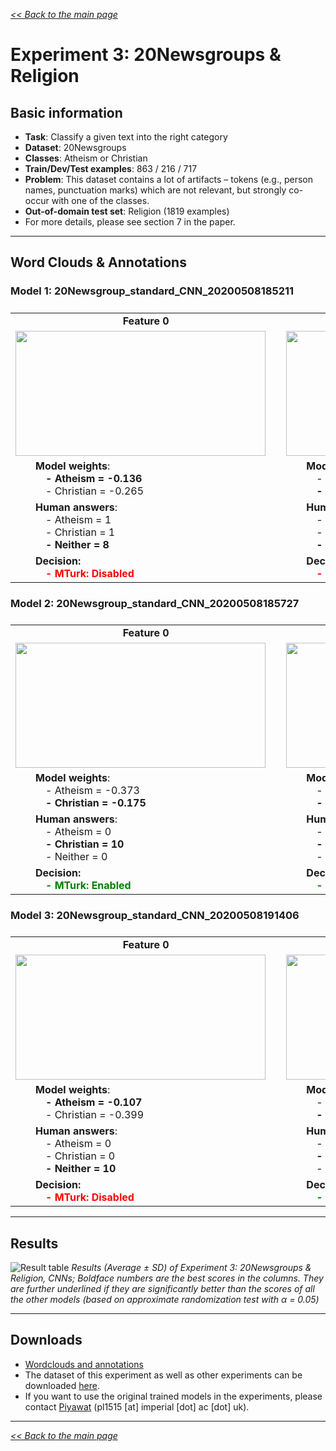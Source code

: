 <style>

.center-row td{
    text-align: center; 
    vertical-align: middle;    
}

tbody {
    display:block;
    width:13000px;
    overflow:auto;
}
thead, tbody tr {
    display:table;
    width:100%;
    table-layout:fixed;
}

td { white-space:pre }

</style>

[*<< Back to the main page*](https://plkumjorn.github.io/FIND)

# Experiment 3: 20Newsgroups & Religion

## Basic information
- **Task**: Classify a given text into the right category
- **Dataset**: 20Newsgroups
- **Classes**: Atheism or Christian
- **Train/Dev/Test examples**: 863 / 216 / 717
- **Problem**: This dataset contains a lot of artifacts – tokens (e.g., person names, punctuation marks) which are not relevant, but strongly co-occur with one of the classes.
- **Out-of-domain test set**: Religion (1819 examples)
- For more details, please see section 7 in the paper.

<hr>

## Word Clouds & Annotations


### Model 1: 20Newsgroup_standard_CNN_20200508185211

<table><tbody><tr class="center-row"><td><b>Feature 0</b></td><td><b>Feature 1</b></td><td><b>Feature 2</b></td><td><b>Feature 3</b></td><td><b>Feature 4</b></td><td><b>Feature 5</b></td><td><b>Feature 6</b></td><td><b>Feature 7</b></td><td><b>Feature 8</b></td><td><b>Feature 9</b></td><td><b>Feature 10</b></td><td><b>Feature 11</b></td><td><b>Feature 12</b></td><td><b>Feature 13</b></td><td><b>Feature 14</b></td><td><b>Feature 15</b></td><td><b>Feature 16</b></td><td><b>Feature 17</b></td><td><b>Feature 18</b></td><td><b>Feature 19</b></td><td><b>Feature 20</b></td><td><b>Feature 21</b></td><td><b>Feature 22</b></td><td><b>Feature 23</b></td><td><b>Feature 24</b></td><td><b>Feature 25</b></td><td><b>Feature 26</b></td><td><b>Feature 27</b></td><td><b>Feature 28</b></td><td><b>Feature 29</b></td></tr><tr><td><img src="https://www.doc.ic.ac.uk/~pl1515/files/20Newsgroup_standard_CNN_20200508185211/wordclouds/Wordcloud_Feature0.png" width="400" height="200"></td><td><img src="https://www.doc.ic.ac.uk/~pl1515/files/20Newsgroup_standard_CNN_20200508185211/wordclouds/Wordcloud_Feature1.png" width="400" height="200"></td><td><img src="https://www.doc.ic.ac.uk/~pl1515/files/20Newsgroup_standard_CNN_20200508185211/wordclouds/Wordcloud_Feature2.png" width="400" height="200"></td><td><img src="https://www.doc.ic.ac.uk/~pl1515/files/20Newsgroup_standard_CNN_20200508185211/wordclouds/Wordcloud_Feature3.png" width="400" height="200"></td><td><img src="https://www.doc.ic.ac.uk/~pl1515/files/20Newsgroup_standard_CNN_20200508185211/wordclouds/Wordcloud_Feature4.png" width="400" height="200"></td><td><img src="https://www.doc.ic.ac.uk/~pl1515/files/20Newsgroup_standard_CNN_20200508185211/wordclouds/Wordcloud_Feature5.png" width="400" height="200"></td><td><img src="https://www.doc.ic.ac.uk/~pl1515/files/20Newsgroup_standard_CNN_20200508185211/wordclouds/Wordcloud_Feature6.png" width="400" height="200"></td><td><img src="https://www.doc.ic.ac.uk/~pl1515/files/20Newsgroup_standard_CNN_20200508185211/wordclouds/Wordcloud_Feature7.png" width="400" height="200"></td><td><img src="https://www.doc.ic.ac.uk/~pl1515/files/20Newsgroup_standard_CNN_20200508185211/wordclouds/Wordcloud_Feature8.png" width="400" height="200"></td><td><img src="https://www.doc.ic.ac.uk/~pl1515/files/20Newsgroup_standard_CNN_20200508185211/wordclouds/Wordcloud_Feature9.png" width="400" height="200"></td><td><img src="https://www.doc.ic.ac.uk/~pl1515/files/20Newsgroup_standard_CNN_20200508185211/wordclouds/Wordcloud_Feature10.png" width="400" height="200"></td><td><img src="https://www.doc.ic.ac.uk/~pl1515/files/20Newsgroup_standard_CNN_20200508185211/wordclouds/Wordcloud_Feature11.png" width="400" height="200"></td><td><img src="https://www.doc.ic.ac.uk/~pl1515/files/20Newsgroup_standard_CNN_20200508185211/wordclouds/Wordcloud_Feature12.png" width="400" height="200"></td><td><img src="https://www.doc.ic.ac.uk/~pl1515/files/20Newsgroup_standard_CNN_20200508185211/wordclouds/Wordcloud_Feature13.png" width="400" height="200"></td><td><img src="https://www.doc.ic.ac.uk/~pl1515/files/20Newsgroup_standard_CNN_20200508185211/wordclouds/Wordcloud_Feature14.png" width="400" height="200"></td><td><img src="https://www.doc.ic.ac.uk/~pl1515/files/20Newsgroup_standard_CNN_20200508185211/wordclouds/Wordcloud_Feature15.png" width="400" height="200"></td><td><img src="https://www.doc.ic.ac.uk/~pl1515/files/20Newsgroup_standard_CNN_20200508185211/wordclouds/Wordcloud_Feature16.png" width="400" height="200"></td><td><img src="https://www.doc.ic.ac.uk/~pl1515/files/20Newsgroup_standard_CNN_20200508185211/wordclouds/Wordcloud_Feature17.png" width="400" height="200"></td><td><img src="https://www.doc.ic.ac.uk/~pl1515/files/20Newsgroup_standard_CNN_20200508185211/wordclouds/Wordcloud_Feature18.png" width="400" height="200"></td><td><img src="https://www.doc.ic.ac.uk/~pl1515/files/20Newsgroup_standard_CNN_20200508185211/wordclouds/Wordcloud_Feature19.png" width="400" height="200"></td><td><img src="https://www.doc.ic.ac.uk/~pl1515/files/20Newsgroup_standard_CNN_20200508185211/wordclouds/Wordcloud_Feature20.png" width="400" height="200"></td><td><img src="https://www.doc.ic.ac.uk/~pl1515/files/20Newsgroup_standard_CNN_20200508185211/wordclouds/Wordcloud_Feature21.png" width="400" height="200"></td><td><img src="https://www.doc.ic.ac.uk/~pl1515/files/20Newsgroup_standard_CNN_20200508185211/wordclouds/Wordcloud_Feature22.png" width="400" height="200"></td><td><img src="https://www.doc.ic.ac.uk/~pl1515/files/20Newsgroup_standard_CNN_20200508185211/wordclouds/Wordcloud_Feature23.png" width="400" height="200"></td><td><img src="https://www.doc.ic.ac.uk/~pl1515/files/20Newsgroup_standard_CNN_20200508185211/wordclouds/Wordcloud_Feature24.png" width="400" height="200"></td><td><img src="https://www.doc.ic.ac.uk/~pl1515/files/20Newsgroup_standard_CNN_20200508185211/wordclouds/Wordcloud_Feature25.png" width="400" height="200"></td><td><img src="https://www.doc.ic.ac.uk/~pl1515/files/20Newsgroup_standard_CNN_20200508185211/wordclouds/Wordcloud_Feature26.png" width="400" height="200"></td><td><img src="https://www.doc.ic.ac.uk/~pl1515/files/20Newsgroup_standard_CNN_20200508185211/wordclouds/Wordcloud_Feature27.png" width="400" height="200"></td><td><img src="https://www.doc.ic.ac.uk/~pl1515/files/20Newsgroup_standard_CNN_20200508185211/wordclouds/Wordcloud_Feature28.png" width="400" height="200"></td><td><img src="https://www.doc.ic.ac.uk/~pl1515/files/20Newsgroup_standard_CNN_20200508185211/wordclouds/Wordcloud_Feature29.png" width="400" height="200"></td></tr><tr><td>&emsp;&emsp;<b>Model weights</b>:
<b>&emsp;&emsp;&emsp;- Atheism = -0.136</b>
&emsp;&emsp;&emsp;- Christian = -0.265</td><td>&emsp;&emsp;<b>Model weights</b>:
&emsp;&emsp;&emsp;- Atheism = -0.404
<b>&emsp;&emsp;&emsp;- Christian = -0.203</b></td><td>&emsp;&emsp;<b>Model weights</b>:
<b>&emsp;&emsp;&emsp;- Atheism = 0.429</b>
&emsp;&emsp;&emsp;- Christian = -0.169</td><td>&emsp;&emsp;<b>Model weights</b>:
<b>&emsp;&emsp;&emsp;- Atheism = 0.014</b>
&emsp;&emsp;&emsp;- Christian = -0.210</td><td>&emsp;&emsp;<b>Model weights</b>:
&emsp;&emsp;&emsp;- Atheism = -0.353
<b>&emsp;&emsp;&emsp;- Christian = 0.384</b></td><td>&emsp;&emsp;<b>Model weights</b>:
<b>&emsp;&emsp;&emsp;- Atheism = 0.068</b>
&emsp;&emsp;&emsp;- Christian = -0.383</td><td>&emsp;&emsp;<b>Model weights</b>:
&emsp;&emsp;&emsp;- Atheism = -0.027
<b>&emsp;&emsp;&emsp;- Christian = 0.457</b></td><td>&emsp;&emsp;<b>Model weights</b>:
<b>&emsp;&emsp;&emsp;- Atheism = 0.137</b>
&emsp;&emsp;&emsp;- Christian = -0.083</td><td>&emsp;&emsp;<b>Model weights</b>:
&emsp;&emsp;&emsp;- Atheism = -0.236
<b>&emsp;&emsp;&emsp;- Christian = -0.045</b></td><td>&emsp;&emsp;<b>Model weights</b>:
&emsp;&emsp;&emsp;- Atheism = -0.180
<b>&emsp;&emsp;&emsp;- Christian = 0.051</b></td><td>&emsp;&emsp;<b>Model weights</b>:
<b>&emsp;&emsp;&emsp;- Atheism = -0.293</b>
&emsp;&emsp;&emsp;- Christian = -0.424</td><td>&emsp;&emsp;<b>Model weights</b>:
<b>&emsp;&emsp;&emsp;- Atheism = 0.405</b>
&emsp;&emsp;&emsp;- Christian = -0.429</td><td>&emsp;&emsp;<b>Model weights</b>:
<b>&emsp;&emsp;&emsp;- Atheism = 0.434</b>
&emsp;&emsp;&emsp;- Christian = 0.155</td><td>&emsp;&emsp;<b>Model weights</b>:
<b>&emsp;&emsp;&emsp;- Atheism = 0.161</b>
&emsp;&emsp;&emsp;- Christian = -0.005</td><td>&emsp;&emsp;<b>Model weights</b>:
<b>&emsp;&emsp;&emsp;- Atheism = 0.365</b>
&emsp;&emsp;&emsp;- Christian = -0.187</td><td>&emsp;&emsp;<b>Model weights</b>:
<b>&emsp;&emsp;&emsp;- Atheism = 0.418</b>
&emsp;&emsp;&emsp;- Christian = 0.040</td><td>&emsp;&emsp;<b>Model weights</b>:
&emsp;&emsp;&emsp;- Atheism = -0.214
<b>&emsp;&emsp;&emsp;- Christian = 0.021</b></td><td>&emsp;&emsp;<b>Model weights</b>:
<b>&emsp;&emsp;&emsp;- Atheism = 0.014</b>
&emsp;&emsp;&emsp;- Christian = -0.367</td><td>&emsp;&emsp;<b>Model weights</b>:
<b>&emsp;&emsp;&emsp;- Atheism = 0.188</b>
&emsp;&emsp;&emsp;- Christian = -0.110</td><td>&emsp;&emsp;<b>Model weights</b>:
&emsp;&emsp;&emsp;- Atheism = -0.003
<b>&emsp;&emsp;&emsp;- Christian = 0.409</b></td><td>&emsp;&emsp;<b>Model weights</b>:
&emsp;&emsp;&emsp;- Atheism = -0.364
<b>&emsp;&emsp;&emsp;- Christian = 0.495</b></td><td>&emsp;&emsp;<b>Model weights</b>:
<b>&emsp;&emsp;&emsp;- Atheism = 0.064</b>
&emsp;&emsp;&emsp;- Christian = -0.187</td><td>&emsp;&emsp;<b>Model weights</b>:
&emsp;&emsp;&emsp;- Atheism = -0.324
<b>&emsp;&emsp;&emsp;- Christian = 0.210</b></td><td>&emsp;&emsp;<b>Model weights</b>:
<b>&emsp;&emsp;&emsp;- Atheism = 0.150</b>
&emsp;&emsp;&emsp;- Christian = -0.179</td><td>&emsp;&emsp;<b>Model weights</b>:
<b>&emsp;&emsp;&emsp;- Atheism = 0.285</b>
&emsp;&emsp;&emsp;- Christian = 0.161</td><td>&emsp;&emsp;<b>Model weights</b>:
&emsp;&emsp;&emsp;- Atheism = 0.131
<b>&emsp;&emsp;&emsp;- Christian = 0.404</b></td><td>&emsp;&emsp;<b>Model weights</b>:
&emsp;&emsp;&emsp;- Atheism = -0.222
<b>&emsp;&emsp;&emsp;- Christian = 0.139</b></td><td>&emsp;&emsp;<b>Model weights</b>:
<b>&emsp;&emsp;&emsp;- Atheism = 0.475</b>
&emsp;&emsp;&emsp;- Christian = 0.179</td><td>&emsp;&emsp;<b>Model weights</b>:
&emsp;&emsp;&emsp;- Atheism = -0.142
<b>&emsp;&emsp;&emsp;- Christian = 0.093</b></td><td>&emsp;&emsp;<b>Model weights</b>:
&emsp;&emsp;&emsp;- Atheism = -0.031
<b>&emsp;&emsp;&emsp;- Christian = 0.492</b></td></tr><tr><td><b>&emsp;&emsp;Human answers</b>:
&emsp;&emsp;&emsp;- Atheism = 1
&emsp;&emsp;&emsp;- Christian = 1
<b>&emsp;&emsp;&emsp;- Neither = 8</b></td><td><b>&emsp;&emsp;Human answers</b>:
&emsp;&emsp;&emsp;- Atheism = 0
&emsp;&emsp;&emsp;- Christian = 1
<b>&emsp;&emsp;&emsp;- Neither = 9</b></td><td><b>&emsp;&emsp;Human answers</b>:
<b>&emsp;&emsp;&emsp;- Atheism = 6</b>
&emsp;&emsp;&emsp;- Christian = 0
&emsp;&emsp;&emsp;- Neither = 4</td><td><b>&emsp;&emsp;Human answers</b>:
&emsp;&emsp;&emsp;- Atheism = 0
&emsp;&emsp;&emsp;- Christian = 4
<b>&emsp;&emsp;&emsp;- Neither = 6</b></td><td><b>&emsp;&emsp;Human answers</b>:
&emsp;&emsp;&emsp;- Atheism = 1
&emsp;&emsp;&emsp;- Christian = 1
<b>&emsp;&emsp;&emsp;- Neither = 8</b></td><td><b>&emsp;&emsp;Human answers</b>:
<b>&emsp;&emsp;&emsp;- Atheism = 10</b>
&emsp;&emsp;&emsp;- Christian = 0
&emsp;&emsp;&emsp;- Neither = 0</td><td><b>&emsp;&emsp;Human answers</b>:
&emsp;&emsp;&emsp;- Atheism = 0
<b>&emsp;&emsp;&emsp;- Christian = 7</b>
&emsp;&emsp;&emsp;- Neither = 3</td><td><b>&emsp;&emsp;Human answers</b>:
&emsp;&emsp;&emsp;- Atheism = 0
&emsp;&emsp;&emsp;- Christian = 0
<b>&emsp;&emsp;&emsp;- Neither = 10</b></td><td><b>&emsp;&emsp;Human answers</b>:
&emsp;&emsp;&emsp;- Atheism = 0
&emsp;&emsp;&emsp;- Christian = 2
<b>&emsp;&emsp;&emsp;- Neither = 8</b></td><td><b>&emsp;&emsp;Human answers</b>:
&emsp;&emsp;&emsp;- Atheism = 0
&emsp;&emsp;&emsp;- Christian = 1
<b>&emsp;&emsp;&emsp;- Neither = 9</b></td><td><b>&emsp;&emsp;Human answers</b>:
<b>&emsp;&emsp;&emsp;- Atheism = 10</b>
&emsp;&emsp;&emsp;- Christian = 0
&emsp;&emsp;&emsp;- Neither = 0</td><td><b>&emsp;&emsp;Human answers</b>:
&emsp;&emsp;&emsp;- Atheism = 1
&emsp;&emsp;&emsp;- Christian = 0
<b>&emsp;&emsp;&emsp;- Neither = 9</b></td><td><b>&emsp;&emsp;Human answers</b>:
&emsp;&emsp;&emsp;- Atheism = 4
&emsp;&emsp;&emsp;- Christian = 0
<b>&emsp;&emsp;&emsp;- Neither = 6</b></td><td><b>&emsp;&emsp;Human answers</b>:
&emsp;&emsp;&emsp;- Atheism = 2
&emsp;&emsp;&emsp;- Christian = 0
<b>&emsp;&emsp;&emsp;- Neither = 8</b></td><td><b>&emsp;&emsp;Human answers</b>:
&emsp;&emsp;&emsp;- Atheism = 0
&emsp;&emsp;&emsp;- Christian = 1
<b>&emsp;&emsp;&emsp;- Neither = 9</b></td><td><b>&emsp;&emsp;Human answers</b>:
&emsp;&emsp;&emsp;- Atheism = 0
&emsp;&emsp;&emsp;- Christian = 0
<b>&emsp;&emsp;&emsp;- Neither = 10</b></td><td><b>&emsp;&emsp;Human answers</b>:
&emsp;&emsp;&emsp;- Atheism = 1
<b>&emsp;&emsp;&emsp;- Christian = 9</b>
&emsp;&emsp;&emsp;- Neither = 0</td><td><b>&emsp;&emsp;Human answers</b>:
&emsp;&emsp;&emsp;- Atheism = 0
&emsp;&emsp;&emsp;- Christian = 0
<b>&emsp;&emsp;&emsp;- Neither = 10</b></td><td><b>&emsp;&emsp;Human answers</b>:
<b>&emsp;&emsp;&emsp;- Atheism = 10</b>
&emsp;&emsp;&emsp;- Christian = 0
&emsp;&emsp;&emsp;- Neither = 0</td><td><b>&emsp;&emsp;Human answers</b>:
&emsp;&emsp;&emsp;- Atheism = 0
<b>&emsp;&emsp;&emsp;- Christian = 10</b>
&emsp;&emsp;&emsp;- Neither = 0</td><td><b>&emsp;&emsp;Human answers</b>:
&emsp;&emsp;&emsp;- Atheism = 0
<b>&emsp;&emsp;&emsp;- Christian = 10</b>
&emsp;&emsp;&emsp;- Neither = 0</td><td><b>&emsp;&emsp;Human answers</b>:
&emsp;&emsp;&emsp;- Atheism = 1
&emsp;&emsp;&emsp;- Christian = 0
<b>&emsp;&emsp;&emsp;- Neither = 9</b></td><td><b>&emsp;&emsp;Human answers</b>:
&emsp;&emsp;&emsp;- Atheism = 0
<b>&emsp;&emsp;&emsp;- Christian = 10</b>
&emsp;&emsp;&emsp;- Neither = 0</td><td><b>&emsp;&emsp;Human answers</b>:
&emsp;&emsp;&emsp;- Atheism = 2
&emsp;&emsp;&emsp;- Christian = 2
<b>&emsp;&emsp;&emsp;- Neither = 6</b></td><td><b>&emsp;&emsp;Human answers</b>:
&emsp;&emsp;&emsp;- Atheism = 0
&emsp;&emsp;&emsp;- Christian = 2
<b>&emsp;&emsp;&emsp;- Neither = 8</b></td><td><b>&emsp;&emsp;Human answers</b>:
&emsp;&emsp;&emsp;- Atheism = 0
<b>&emsp;&emsp;&emsp;- Christian = 10</b>
&emsp;&emsp;&emsp;- Neither = 0</td><td><b>&emsp;&emsp;Human answers</b>:
&emsp;&emsp;&emsp;- Atheism = 0
<b>&emsp;&emsp;&emsp;- Christian = 10</b>
&emsp;&emsp;&emsp;- Neither = 0</td><td><b>&emsp;&emsp;Human answers</b>:
&emsp;&emsp;&emsp;- Atheism = 0
&emsp;&emsp;&emsp;- Christian = 0
<b>&emsp;&emsp;&emsp;- Neither = 10</b></td><td><b>&emsp;&emsp;Human answers</b>:
&emsp;&emsp;&emsp;- Atheism = 0
<b>&emsp;&emsp;&emsp;- Christian = 10</b>
&emsp;&emsp;&emsp;- Neither = 0</td><td><b>&emsp;&emsp;Human answers</b>:
&emsp;&emsp;&emsp;- Atheism = 0
<b>&emsp;&emsp;&emsp;- Christian = 10</b>
&emsp;&emsp;&emsp;- Neither = 0</td></tr><tr><td>&emsp;&emsp;<b>Decision:</b>
&emsp;&emsp;&emsp;<b style="color:red">- MTurk: Disabled</b></td><td>&emsp;&emsp;<b>Decision:</b>
&emsp;&emsp;&emsp;<b style="color:red">- MTurk: Disabled</b></td><td>&emsp;&emsp;<b>Decision:</b>
&emsp;&emsp;&emsp;<b style="color:green">- MTurk: Enabled</b></td><td>&emsp;&emsp;<b>Decision:</b>
&emsp;&emsp;&emsp;<b style="color:red">- MTurk: Disabled</b></td><td>&emsp;&emsp;<b>Decision:</b>
&emsp;&emsp;&emsp;<b style="color:red">- MTurk: Disabled</b></td><td>&emsp;&emsp;<b>Decision:</b>
&emsp;&emsp;&emsp;<b style="color:green">- MTurk: Enabled</b></td><td>&emsp;&emsp;<b>Decision:</b>
&emsp;&emsp;&emsp;<b style="color:green">- MTurk: Enabled</b></td><td>&emsp;&emsp;<b>Decision:</b>
&emsp;&emsp;&emsp;<b style="color:red">- MTurk: Disabled</b></td><td>&emsp;&emsp;<b>Decision:</b>
&emsp;&emsp;&emsp;<b style="color:red">- MTurk: Disabled</b></td><td>&emsp;&emsp;<b>Decision:</b>
&emsp;&emsp;&emsp;<b style="color:red">- MTurk: Disabled</b></td><td>&emsp;&emsp;<b>Decision:</b>
&emsp;&emsp;&emsp;<b style="color:green">- MTurk: Enabled</b></td><td>&emsp;&emsp;<b>Decision:</b>
&emsp;&emsp;&emsp;<b style="color:red">- MTurk: Disabled</b></td><td>&emsp;&emsp;<b>Decision:</b>
&emsp;&emsp;&emsp;<b style="color:red">- MTurk: Disabled</b></td><td>&emsp;&emsp;<b>Decision:</b>
&emsp;&emsp;&emsp;<b style="color:red">- MTurk: Disabled</b></td><td>&emsp;&emsp;<b>Decision:</b>
&emsp;&emsp;&emsp;<b style="color:red">- MTurk: Disabled</b></td><td>&emsp;&emsp;<b>Decision:</b>
&emsp;&emsp;&emsp;<b style="color:red">- MTurk: Disabled</b></td><td>&emsp;&emsp;<b>Decision:</b>
&emsp;&emsp;&emsp;<b style="color:green">- MTurk: Enabled</b></td><td>&emsp;&emsp;<b>Decision:</b>
&emsp;&emsp;&emsp;<b style="color:red">- MTurk: Disabled</b></td><td>&emsp;&emsp;<b>Decision:</b>
&emsp;&emsp;&emsp;<b style="color:green">- MTurk: Enabled</b></td><td>&emsp;&emsp;<b>Decision:</b>
&emsp;&emsp;&emsp;<b style="color:green">- MTurk: Enabled</b></td><td>&emsp;&emsp;<b>Decision:</b>
&emsp;&emsp;&emsp;<b style="color:green">- MTurk: Enabled</b></td><td>&emsp;&emsp;<b>Decision:</b>
&emsp;&emsp;&emsp;<b style="color:red">- MTurk: Disabled</b></td><td>&emsp;&emsp;<b>Decision:</b>
&emsp;&emsp;&emsp;<b style="color:green">- MTurk: Enabled</b></td><td>&emsp;&emsp;<b>Decision:</b>
&emsp;&emsp;&emsp;<b style="color:red">- MTurk: Disabled</b></td><td>&emsp;&emsp;<b>Decision:</b>
&emsp;&emsp;&emsp;<b style="color:red">- MTurk: Disabled</b></td><td>&emsp;&emsp;<b>Decision:</b>
&emsp;&emsp;&emsp;<b style="color:green">- MTurk: Enabled</b></td><td>&emsp;&emsp;<b>Decision:</b>
&emsp;&emsp;&emsp;<b style="color:green">- MTurk: Enabled</b></td><td>&emsp;&emsp;<b>Decision:</b>
&emsp;&emsp;&emsp;<b style="color:red">- MTurk: Disabled</b></td><td>&emsp;&emsp;<b>Decision:</b>
&emsp;&emsp;&emsp;<b style="color:green">- MTurk: Enabled</b></td><td>&emsp;&emsp;<b>Decision:</b>
&emsp;&emsp;&emsp;<b style="color:green">- MTurk: Enabled</b></td></tr></tbody></table>


### Model 2: 20Newsgroup_standard_CNN_20200508185727

<table><tbody><tr class="center-row"><td><b>Feature 0</b></td><td><b>Feature 1</b></td><td><b>Feature 2</b></td><td><b>Feature 3</b></td><td><b>Feature 4</b></td><td><b>Feature 5</b></td><td><b>Feature 6</b></td><td><b>Feature 7</b></td><td><b>Feature 8</b></td><td><b>Feature 9</b></td><td><b>Feature 10</b></td><td><b>Feature 11</b></td><td><b>Feature 12</b></td><td><b>Feature 13</b></td><td><b>Feature 14</b></td><td><b>Feature 15</b></td><td><b>Feature 16</b></td><td><b>Feature 17</b></td><td><b>Feature 18</b></td><td><b>Feature 19</b></td><td><b>Feature 20</b></td><td><b>Feature 21</b></td><td><b>Feature 22</b></td><td><b>Feature 23</b></td><td><b>Feature 24</b></td><td><b>Feature 25</b></td><td><b>Feature 26</b></td><td><b>Feature 27</b></td><td><b>Feature 28</b></td><td><b>Feature 29</b></td></tr><tr><td><img src="https://www.doc.ic.ac.uk/~pl1515/files/20Newsgroup_standard_CNN_20200508185727/wordclouds/Wordcloud_Feature0.png" width="400" height="200"></td><td><img src="https://www.doc.ic.ac.uk/~pl1515/files/20Newsgroup_standard_CNN_20200508185727/wordclouds/Wordcloud_Feature1.png" width="400" height="200"></td><td><img src="https://www.doc.ic.ac.uk/~pl1515/files/20Newsgroup_standard_CNN_20200508185727/wordclouds/Wordcloud_Feature2.png" width="400" height="200"></td><td><img src="https://www.doc.ic.ac.uk/~pl1515/files/20Newsgroup_standard_CNN_20200508185727/wordclouds/Wordcloud_Feature3.png" width="400" height="200"></td><td><img src="https://www.doc.ic.ac.uk/~pl1515/files/20Newsgroup_standard_CNN_20200508185727/wordclouds/Wordcloud_Feature4.png" width="400" height="200"></td><td><img src="https://www.doc.ic.ac.uk/~pl1515/files/20Newsgroup_standard_CNN_20200508185727/wordclouds/Wordcloud_Feature5.png" width="400" height="200"></td><td><img src="https://www.doc.ic.ac.uk/~pl1515/files/20Newsgroup_standard_CNN_20200508185727/wordclouds/Wordcloud_Feature6.png" width="400" height="200"></td><td><img src="https://www.doc.ic.ac.uk/~pl1515/files/20Newsgroup_standard_CNN_20200508185727/wordclouds/Wordcloud_Feature7.png" width="400" height="200"></td><td><img src="https://www.doc.ic.ac.uk/~pl1515/files/20Newsgroup_standard_CNN_20200508185727/wordclouds/Wordcloud_Feature8.png" width="400" height="200"></td><td><img src="https://www.doc.ic.ac.uk/~pl1515/files/20Newsgroup_standard_CNN_20200508185727/wordclouds/Wordcloud_Feature9.png" width="400" height="200"></td><td><img src="https://www.doc.ic.ac.uk/~pl1515/files/20Newsgroup_standard_CNN_20200508185727/wordclouds/Wordcloud_Feature10.png" width="400" height="200"></td><td><img src="https://www.doc.ic.ac.uk/~pl1515/files/20Newsgroup_standard_CNN_20200508185727/wordclouds/Wordcloud_Feature11.png" width="400" height="200"></td><td><img src="https://www.doc.ic.ac.uk/~pl1515/files/20Newsgroup_standard_CNN_20200508185727/wordclouds/Wordcloud_Feature12.png" width="400" height="200"></td><td><img src="https://www.doc.ic.ac.uk/~pl1515/files/20Newsgroup_standard_CNN_20200508185727/wordclouds/Wordcloud_Feature13.png" width="400" height="200"></td><td><img src="https://www.doc.ic.ac.uk/~pl1515/files/20Newsgroup_standard_CNN_20200508185727/wordclouds/Wordcloud_Feature14.png" width="400" height="200"></td><td><img src="https://www.doc.ic.ac.uk/~pl1515/files/20Newsgroup_standard_CNN_20200508185727/wordclouds/Wordcloud_Feature15.png" width="400" height="200"></td><td><img src="https://www.doc.ic.ac.uk/~pl1515/files/20Newsgroup_standard_CNN_20200508185727/wordclouds/Wordcloud_Feature16.png" width="400" height="200"></td><td><img src="https://www.doc.ic.ac.uk/~pl1515/files/20Newsgroup_standard_CNN_20200508185727/wordclouds/Wordcloud_Feature17.png" width="400" height="200"></td><td><img src="https://www.doc.ic.ac.uk/~pl1515/files/20Newsgroup_standard_CNN_20200508185727/wordclouds/Wordcloud_Feature18.png" width="400" height="200"></td><td><img src="https://www.doc.ic.ac.uk/~pl1515/files/20Newsgroup_standard_CNN_20200508185727/wordclouds/Wordcloud_Feature19.png" width="400" height="200"></td><td><img src="https://www.doc.ic.ac.uk/~pl1515/files/20Newsgroup_standard_CNN_20200508185727/wordclouds/Wordcloud_Feature20.png" width="400" height="200"></td><td><img src="https://www.doc.ic.ac.uk/~pl1515/files/20Newsgroup_standard_CNN_20200508185727/wordclouds/Wordcloud_Feature21.png" width="400" height="200"></td><td><img src="https://www.doc.ic.ac.uk/~pl1515/files/20Newsgroup_standard_CNN_20200508185727/wordclouds/Wordcloud_Feature22.png" width="400" height="200"></td><td><img src="https://www.doc.ic.ac.uk/~pl1515/files/20Newsgroup_standard_CNN_20200508185727/wordclouds/Wordcloud_Feature23.png" width="400" height="200"></td><td><img src="https://www.doc.ic.ac.uk/~pl1515/files/20Newsgroup_standard_CNN_20200508185727/wordclouds/Wordcloud_Feature24.png" width="400" height="200"></td><td><img src="https://www.doc.ic.ac.uk/~pl1515/files/20Newsgroup_standard_CNN_20200508185727/wordclouds/Wordcloud_Feature25.png" width="400" height="200"></td><td><img src="https://www.doc.ic.ac.uk/~pl1515/files/20Newsgroup_standard_CNN_20200508185727/wordclouds/Wordcloud_Feature26.png" width="400" height="200"></td><td><img src="https://www.doc.ic.ac.uk/~pl1515/files/20Newsgroup_standard_CNN_20200508185727/wordclouds/Wordcloud_Feature27.png" width="400" height="200"></td><td><img src="https://www.doc.ic.ac.uk/~pl1515/files/20Newsgroup_standard_CNN_20200508185727/wordclouds/Wordcloud_Feature28.png" width="400" height="200"></td><td><img src="https://www.doc.ic.ac.uk/~pl1515/files/20Newsgroup_standard_CNN_20200508185727/wordclouds/Wordcloud_Feature29.png" width="400" height="200"></td></tr><tr><td>&emsp;&emsp;<b>Model weights</b>:
&emsp;&emsp;&emsp;- Atheism = -0.373
<b>&emsp;&emsp;&emsp;- Christian = -0.175</b></td><td>&emsp;&emsp;<b>Model weights</b>:
&emsp;&emsp;&emsp;- Atheism = -0.128
<b>&emsp;&emsp;&emsp;- Christian = 0.192</b></td><td>&emsp;&emsp;<b>Model weights</b>:
<b>&emsp;&emsp;&emsp;- Atheism = 0.180</b>
&emsp;&emsp;&emsp;- Christian = -0.163</td><td>&emsp;&emsp;<b>Model weights</b>:
<b>&emsp;&emsp;&emsp;- Atheism = -0.047</b>
&emsp;&emsp;&emsp;- Christian = -0.224</td><td>&emsp;&emsp;<b>Model weights</b>:
<b>&emsp;&emsp;&emsp;- Atheism = 0.115</b>
&emsp;&emsp;&emsp;- Christian = -0.291</td><td>&emsp;&emsp;<b>Model weights</b>:
&emsp;&emsp;&emsp;- Atheism = 0.037
<b>&emsp;&emsp;&emsp;- Christian = 0.445</b></td><td>&emsp;&emsp;<b>Model weights</b>:
<b>&emsp;&emsp;&emsp;- Atheism = 0.068</b>
&emsp;&emsp;&emsp;- Christian = -0.326</td><td>&emsp;&emsp;<b>Model weights</b>:
<b>&emsp;&emsp;&emsp;- Atheism = 0.036</b>
&emsp;&emsp;&emsp;- Christian = -0.490</td><td>&emsp;&emsp;<b>Model weights</b>:
&emsp;&emsp;&emsp;- Atheism = -0.224
<b>&emsp;&emsp;&emsp;- Christian = -0.071</b></td><td>&emsp;&emsp;<b>Model weights</b>:
&emsp;&emsp;&emsp;- Atheism = 0.184
<b>&emsp;&emsp;&emsp;- Christian = 0.301</b></td><td>&emsp;&emsp;<b>Model weights</b>:
&emsp;&emsp;&emsp;- Atheism = 0.011
<b>&emsp;&emsp;&emsp;- Christian = 0.259</b></td><td>&emsp;&emsp;<b>Model weights</b>:
&emsp;&emsp;&emsp;- Atheism = -0.252
<b>&emsp;&emsp;&emsp;- Christian = -0.163</b></td><td>&emsp;&emsp;<b>Model weights</b>:
&emsp;&emsp;&emsp;- Atheism = -0.183
<b>&emsp;&emsp;&emsp;- Christian = -0.025</b></td><td>&emsp;&emsp;<b>Model weights</b>:
&emsp;&emsp;&emsp;- Atheism = 0.134
<b>&emsp;&emsp;&emsp;- Christian = 0.301</b></td><td>&emsp;&emsp;<b>Model weights</b>:
&emsp;&emsp;&emsp;- Atheism = -0.083
<b>&emsp;&emsp;&emsp;- Christian = 0.436</b></td><td>&emsp;&emsp;<b>Model weights</b>:
&emsp;&emsp;&emsp;- Atheism = 0.126
<b>&emsp;&emsp;&emsp;- Christian = 0.314</b></td><td>&emsp;&emsp;<b>Model weights</b>:
<b>&emsp;&emsp;&emsp;- Atheism = -0.238</b>
&emsp;&emsp;&emsp;- Christian = -0.505</td><td>&emsp;&emsp;<b>Model weights</b>:
&emsp;&emsp;&emsp;- Atheism = -0.475
<b>&emsp;&emsp;&emsp;- Christian = 0.429</b></td><td>&emsp;&emsp;<b>Model weights</b>:
<b>&emsp;&emsp;&emsp;- Atheism = -0.033</b>
&emsp;&emsp;&emsp;- Christian = -0.216</td><td>&emsp;&emsp;<b>Model weights</b>:
<b>&emsp;&emsp;&emsp;- Atheism = 0.415</b>
&emsp;&emsp;&emsp;- Christian = -0.172</td><td>&emsp;&emsp;<b>Model weights</b>:
<b>&emsp;&emsp;&emsp;- Atheism = 0.219</b>
&emsp;&emsp;&emsp;- Christian = -0.003</td><td>&emsp;&emsp;<b>Model weights</b>:
&emsp;&emsp;&emsp;- Atheism = -0.429
<b>&emsp;&emsp;&emsp;- Christian = -0.165</b></td><td>&emsp;&emsp;<b>Model weights</b>:
&emsp;&emsp;&emsp;- Atheism = -0.415
<b>&emsp;&emsp;&emsp;- Christian = -0.054</b></td><td>&emsp;&emsp;<b>Model weights</b>:
<b>&emsp;&emsp;&emsp;- Atheism = 0.169</b>
&emsp;&emsp;&emsp;- Christian = -0.334</td><td>&emsp;&emsp;<b>Model weights</b>:
<b>&emsp;&emsp;&emsp;- Atheism = 0.211</b>
&emsp;&emsp;&emsp;- Christian = -0.450</td><td>&emsp;&emsp;<b>Model weights</b>:
<b>&emsp;&emsp;&emsp;- Atheism = 0.347</b>
&emsp;&emsp;&emsp;- Christian = 0.035</td><td>&emsp;&emsp;<b>Model weights</b>:
&emsp;&emsp;&emsp;- Atheism = -0.073
<b>&emsp;&emsp;&emsp;- Christian = 0.066</b></td><td>&emsp;&emsp;<b>Model weights</b>:
<b>&emsp;&emsp;&emsp;- Atheism = -0.233</b>
&emsp;&emsp;&emsp;- Christian = -0.503</td><td>&emsp;&emsp;<b>Model weights</b>:
<b>&emsp;&emsp;&emsp;- Atheism = 0.142</b>
&emsp;&emsp;&emsp;- Christian = -0.136</td><td>&emsp;&emsp;<b>Model weights</b>:
&emsp;&emsp;&emsp;- Atheism = -0.012
<b>&emsp;&emsp;&emsp;- Christian = 0.213</b></td></tr><tr><td><b>&emsp;&emsp;Human answers</b>:
&emsp;&emsp;&emsp;- Atheism = 0
<b>&emsp;&emsp;&emsp;- Christian = 10</b>
&emsp;&emsp;&emsp;- Neither = 0</td><td><b>&emsp;&emsp;Human answers</b>:
&emsp;&emsp;&emsp;- Atheism = 0
<b>&emsp;&emsp;&emsp;- Christian = 10</b>
&emsp;&emsp;&emsp;- Neither = 0</td><td><b>&emsp;&emsp;Human answers</b>:
&emsp;&emsp;&emsp;- Atheism = 0
<b>&emsp;&emsp;&emsp;- Christian = 7</b>
&emsp;&emsp;&emsp;- Neither = 3</td><td><b>&emsp;&emsp;Human answers</b>:
<b>&emsp;&emsp;&emsp;- Atheism = 10</b>
&emsp;&emsp;&emsp;- Christian = 0
&emsp;&emsp;&emsp;- Neither = 0</td><td><b>&emsp;&emsp;Human answers</b>:
&emsp;&emsp;&emsp;- Atheism = 2
&emsp;&emsp;&emsp;- Christian = 0
<b>&emsp;&emsp;&emsp;- Neither = 8</b></td><td><b>&emsp;&emsp;Human answers</b>:
&emsp;&emsp;&emsp;- Atheism = 0
<b>&emsp;&emsp;&emsp;- Christian = 5</b>
<b>&emsp;&emsp;&emsp;- Neither = 5</b></td><td><b>&emsp;&emsp;Human answers</b>:
&emsp;&emsp;&emsp;- Atheism = 1
&emsp;&emsp;&emsp;- Christian = 0
<b>&emsp;&emsp;&emsp;- Neither = 9</b></td><td><b>&emsp;&emsp;Human answers</b>:
&emsp;&emsp;&emsp;- Atheism = 0
&emsp;&emsp;&emsp;- Christian = 0
<b>&emsp;&emsp;&emsp;- Neither = 10</b></td><td><b>&emsp;&emsp;Human answers</b>:
&emsp;&emsp;&emsp;- Atheism = 0
<b>&emsp;&emsp;&emsp;- Christian = 9</b>
&emsp;&emsp;&emsp;- Neither = 1</td><td><b>&emsp;&emsp;Human answers</b>:
&emsp;&emsp;&emsp;- Atheism = 0
<b>&emsp;&emsp;&emsp;- Christian = 10</b>
&emsp;&emsp;&emsp;- Neither = 0</td><td><b>&emsp;&emsp;Human answers</b>:
&emsp;&emsp;&emsp;- Atheism = 4
<b>&emsp;&emsp;&emsp;- Christian = 5</b>
&emsp;&emsp;&emsp;- Neither = 1</td><td><b>&emsp;&emsp;Human answers</b>:
&emsp;&emsp;&emsp;- Atheism = 0
<b>&emsp;&emsp;&emsp;- Christian = 10</b>
&emsp;&emsp;&emsp;- Neither = 0</td><td><b>&emsp;&emsp;Human answers</b>:
&emsp;&emsp;&emsp;- Atheism = 0
<b>&emsp;&emsp;&emsp;- Christian = 10</b>
&emsp;&emsp;&emsp;- Neither = 0</td><td><b>&emsp;&emsp;Human answers</b>:
&emsp;&emsp;&emsp;- Atheism = 0
&emsp;&emsp;&emsp;- Christian = 0
<b>&emsp;&emsp;&emsp;- Neither = 10</b></td><td><b>&emsp;&emsp;Human answers</b>:
&emsp;&emsp;&emsp;- Atheism = 0
&emsp;&emsp;&emsp;- Christian = 3
<b>&emsp;&emsp;&emsp;- Neither = 7</b></td><td><b>&emsp;&emsp;Human answers</b>:
&emsp;&emsp;&emsp;- Atheism = 0
<b>&emsp;&emsp;&emsp;- Christian = 10</b>
&emsp;&emsp;&emsp;- Neither = 0</td><td><b>&emsp;&emsp;Human answers</b>:
&emsp;&emsp;&emsp;- Atheism = 4
&emsp;&emsp;&emsp;- Christian = 0
<b>&emsp;&emsp;&emsp;- Neither = 6</b></td><td><b>&emsp;&emsp;Human answers</b>:
&emsp;&emsp;&emsp;- Atheism = 0
&emsp;&emsp;&emsp;- Christian = 0
<b>&emsp;&emsp;&emsp;- Neither = 10</b></td><td><b>&emsp;&emsp;Human answers</b>:
<b>&emsp;&emsp;&emsp;- Atheism = 6</b>
&emsp;&emsp;&emsp;- Christian = 0
&emsp;&emsp;&emsp;- Neither = 4</td><td><b>&emsp;&emsp;Human answers</b>:
&emsp;&emsp;&emsp;- Atheism = 0
&emsp;&emsp;&emsp;- Christian = 0
<b>&emsp;&emsp;&emsp;- Neither = 10</b></td><td><b>&emsp;&emsp;Human answers</b>:
<b>&emsp;&emsp;&emsp;- Atheism = 10</b>
&emsp;&emsp;&emsp;- Christian = 0
&emsp;&emsp;&emsp;- Neither = 0</td><td><b>&emsp;&emsp;Human answers</b>:
&emsp;&emsp;&emsp;- Atheism = 0
&emsp;&emsp;&emsp;- Christian = 2
<b>&emsp;&emsp;&emsp;- Neither = 8</b></td><td><b>&emsp;&emsp;Human answers</b>:
&emsp;&emsp;&emsp;- Atheism = 0
<b>&emsp;&emsp;&emsp;- Christian = 10</b>
&emsp;&emsp;&emsp;- Neither = 0</td><td><b>&emsp;&emsp;Human answers</b>:
<b>&emsp;&emsp;&emsp;- Atheism = 10</b>
&emsp;&emsp;&emsp;- Christian = 0
&emsp;&emsp;&emsp;- Neither = 0</td><td><b>&emsp;&emsp;Human answers</b>:
<b>&emsp;&emsp;&emsp;- Atheism = 9</b>
&emsp;&emsp;&emsp;- Christian = 0
&emsp;&emsp;&emsp;- Neither = 1</td><td><b>&emsp;&emsp;Human answers</b>:
<b>&emsp;&emsp;&emsp;- Atheism = 10</b>
&emsp;&emsp;&emsp;- Christian = 0
&emsp;&emsp;&emsp;- Neither = 0</td><td><b>&emsp;&emsp;Human answers</b>:
&emsp;&emsp;&emsp;- Atheism = 0
&emsp;&emsp;&emsp;- Christian = 1
<b>&emsp;&emsp;&emsp;- Neither = 9</b></td><td><b>&emsp;&emsp;Human answers</b>:
&emsp;&emsp;&emsp;- Atheism = 0
&emsp;&emsp;&emsp;- Christian = 0
<b>&emsp;&emsp;&emsp;- Neither = 10</b></td><td><b>&emsp;&emsp;Human answers</b>:
&emsp;&emsp;&emsp;- Atheism = 1
&emsp;&emsp;&emsp;- Christian = 0
<b>&emsp;&emsp;&emsp;- Neither = 9</b></td><td><b>&emsp;&emsp;Human answers</b>:
&emsp;&emsp;&emsp;- Atheism = 0
<b>&emsp;&emsp;&emsp;- Christian = 9</b>
&emsp;&emsp;&emsp;- Neither = 1</td></tr><tr><td>&emsp;&emsp;<b>Decision:</b>
&emsp;&emsp;&emsp;<b style="color:green">- MTurk: Enabled</b></td><td>&emsp;&emsp;<b>Decision:</b>
&emsp;&emsp;&emsp;<b style="color:green">- MTurk: Enabled</b></td><td>&emsp;&emsp;<b>Decision:</b>
&emsp;&emsp;&emsp;<b style="color:red">- MTurk: Disabled</b></td><td>&emsp;&emsp;<b>Decision:</b>
&emsp;&emsp;&emsp;<b style="color:green">- MTurk: Enabled</b></td><td>&emsp;&emsp;<b>Decision:</b>
&emsp;&emsp;&emsp;<b style="color:red">- MTurk: Disabled</b></td><td>&emsp;&emsp;<b>Decision:</b>
&emsp;&emsp;&emsp;<b style="color:red">- MTurk: Disabled</b></td><td>&emsp;&emsp;<b>Decision:</b>
&emsp;&emsp;&emsp;<b style="color:red">- MTurk: Disabled</b></td><td>&emsp;&emsp;<b>Decision:</b>
&emsp;&emsp;&emsp;<b style="color:red">- MTurk: Disabled</b></td><td>&emsp;&emsp;<b>Decision:</b>
&emsp;&emsp;&emsp;<b style="color:green">- MTurk: Enabled</b></td><td>&emsp;&emsp;<b>Decision:</b>
&emsp;&emsp;&emsp;<b style="color:green">- MTurk: Enabled</b></td><td>&emsp;&emsp;<b>Decision:</b>
&emsp;&emsp;&emsp;<b style="color:green">- MTurk: Enabled</b></td><td>&emsp;&emsp;<b>Decision:</b>
&emsp;&emsp;&emsp;<b style="color:green">- MTurk: Enabled</b></td><td>&emsp;&emsp;<b>Decision:</b>
&emsp;&emsp;&emsp;<b style="color:green">- MTurk: Enabled</b></td><td>&emsp;&emsp;<b>Decision:</b>
&emsp;&emsp;&emsp;<b style="color:red">- MTurk: Disabled</b></td><td>&emsp;&emsp;<b>Decision:</b>
&emsp;&emsp;&emsp;<b style="color:red">- MTurk: Disabled</b></td><td>&emsp;&emsp;<b>Decision:</b>
&emsp;&emsp;&emsp;<b style="color:green">- MTurk: Enabled</b></td><td>&emsp;&emsp;<b>Decision:</b>
&emsp;&emsp;&emsp;<b style="color:red">- MTurk: Disabled</b></td><td>&emsp;&emsp;<b>Decision:</b>
&emsp;&emsp;&emsp;<b style="color:red">- MTurk: Disabled</b></td><td>&emsp;&emsp;<b>Decision:</b>
&emsp;&emsp;&emsp;<b style="color:green">- MTurk: Enabled</b></td><td>&emsp;&emsp;<b>Decision:</b>
&emsp;&emsp;&emsp;<b style="color:red">- MTurk: Disabled</b></td><td>&emsp;&emsp;<b>Decision:</b>
&emsp;&emsp;&emsp;<b style="color:green">- MTurk: Enabled</b></td><td>&emsp;&emsp;<b>Decision:</b>
&emsp;&emsp;&emsp;<b style="color:red">- MTurk: Disabled</b></td><td>&emsp;&emsp;<b>Decision:</b>
&emsp;&emsp;&emsp;<b style="color:green">- MTurk: Enabled</b></td><td>&emsp;&emsp;<b>Decision:</b>
&emsp;&emsp;&emsp;<b style="color:green">- MTurk: Enabled</b></td><td>&emsp;&emsp;<b>Decision:</b>
&emsp;&emsp;&emsp;<b style="color:green">- MTurk: Enabled</b></td><td>&emsp;&emsp;<b>Decision:</b>
&emsp;&emsp;&emsp;<b style="color:green">- MTurk: Enabled</b></td><td>&emsp;&emsp;<b>Decision:</b>
&emsp;&emsp;&emsp;<b style="color:red">- MTurk: Disabled</b></td><td>&emsp;&emsp;<b>Decision:</b>
&emsp;&emsp;&emsp;<b style="color:red">- MTurk: Disabled</b></td><td>&emsp;&emsp;<b>Decision:</b>
&emsp;&emsp;&emsp;<b style="color:red">- MTurk: Disabled</b></td><td>&emsp;&emsp;<b>Decision:</b>
&emsp;&emsp;&emsp;<b style="color:green">- MTurk: Enabled</b></td></tr></tbody></table>


### Model 3: 20Newsgroup_standard_CNN_20200508191406

<table><tbody><tr class="center-row"><td><b>Feature 0</b></td><td><b>Feature 1</b></td><td><b>Feature 2</b></td><td><b>Feature 3</b></td><td><b>Feature 4</b></td><td><b>Feature 5</b></td><td><b>Feature 6</b></td><td><b>Feature 7</b></td><td><b>Feature 8</b></td><td><b>Feature 9</b></td><td><b>Feature 10</b></td><td><b>Feature 11</b></td><td><b>Feature 12</b></td><td><b>Feature 13</b></td><td><b>Feature 14</b></td><td><b>Feature 15</b></td><td><b>Feature 16</b></td><td><b>Feature 17</b></td><td><b>Feature 18</b></td><td><b>Feature 19</b></td><td><b>Feature 20</b></td><td><b>Feature 21</b></td><td><b>Feature 22</b></td><td><b>Feature 23</b></td><td><b>Feature 24</b></td><td><b>Feature 25</b></td><td><b>Feature 26</b></td><td><b>Feature 27</b></td><td><b>Feature 28</b></td><td><b>Feature 29</b></td></tr><tr><td><img src="https://www.doc.ic.ac.uk/~pl1515/files/20Newsgroup_standard_CNN_20200508191406/wordclouds/Wordcloud_Feature0.png" width="400" height="200"></td><td><img src="https://www.doc.ic.ac.uk/~pl1515/files/20Newsgroup_standard_CNN_20200508191406/wordclouds/Wordcloud_Feature1.png" width="400" height="200"></td><td><img src="https://www.doc.ic.ac.uk/~pl1515/files/20Newsgroup_standard_CNN_20200508191406/wordclouds/Wordcloud_Feature2.png" width="400" height="200"></td><td><img src="https://www.doc.ic.ac.uk/~pl1515/files/20Newsgroup_standard_CNN_20200508191406/wordclouds/Wordcloud_Feature3.png" width="400" height="200"></td><td><img src="https://www.doc.ic.ac.uk/~pl1515/files/20Newsgroup_standard_CNN_20200508191406/wordclouds/Wordcloud_Feature4.png" width="400" height="200"></td><td><img src="https://www.doc.ic.ac.uk/~pl1515/files/20Newsgroup_standard_CNN_20200508191406/wordclouds/Wordcloud_Feature5.png" width="400" height="200"></td><td><img src="https://www.doc.ic.ac.uk/~pl1515/files/20Newsgroup_standard_CNN_20200508191406/wordclouds/Wordcloud_Feature6.png" width="400" height="200"></td><td><img src="https://www.doc.ic.ac.uk/~pl1515/files/20Newsgroup_standard_CNN_20200508191406/wordclouds/Wordcloud_Feature7.png" width="400" height="200"></td><td><img src="https://www.doc.ic.ac.uk/~pl1515/files/20Newsgroup_standard_CNN_20200508191406/wordclouds/Wordcloud_Feature8.png" width="400" height="200"></td><td><img src="https://www.doc.ic.ac.uk/~pl1515/files/20Newsgroup_standard_CNN_20200508191406/wordclouds/Wordcloud_Feature9.png" width="400" height="200"></td><td><img src="https://www.doc.ic.ac.uk/~pl1515/files/20Newsgroup_standard_CNN_20200508191406/wordclouds/Wordcloud_Feature10.png" width="400" height="200"></td><td><img src="https://www.doc.ic.ac.uk/~pl1515/files/20Newsgroup_standard_CNN_20200508191406/wordclouds/Wordcloud_Feature11.png" width="400" height="200"></td><td><img src="https://www.doc.ic.ac.uk/~pl1515/files/20Newsgroup_standard_CNN_20200508191406/wordclouds/Wordcloud_Feature12.png" width="400" height="200"></td><td><img src="https://www.doc.ic.ac.uk/~pl1515/files/20Newsgroup_standard_CNN_20200508191406/wordclouds/Wordcloud_Feature13.png" width="400" height="200"></td><td><img src="https://www.doc.ic.ac.uk/~pl1515/files/20Newsgroup_standard_CNN_20200508191406/wordclouds/Wordcloud_Feature14.png" width="400" height="200"></td><td><img src="https://www.doc.ic.ac.uk/~pl1515/files/20Newsgroup_standard_CNN_20200508191406/wordclouds/Wordcloud_Feature15.png" width="400" height="200"></td><td><img src="https://www.doc.ic.ac.uk/~pl1515/files/20Newsgroup_standard_CNN_20200508191406/wordclouds/Wordcloud_Feature16.png" width="400" height="200"></td><td><img src="https://www.doc.ic.ac.uk/~pl1515/files/20Newsgroup_standard_CNN_20200508191406/wordclouds/Wordcloud_Feature17.png" width="400" height="200"></td><td><img src="https://www.doc.ic.ac.uk/~pl1515/files/20Newsgroup_standard_CNN_20200508191406/wordclouds/Wordcloud_Feature18.png" width="400" height="200"></td><td><img src="https://www.doc.ic.ac.uk/~pl1515/files/20Newsgroup_standard_CNN_20200508191406/wordclouds/Wordcloud_Feature19.png" width="400" height="200"></td><td><img src="https://www.doc.ic.ac.uk/~pl1515/files/20Newsgroup_standard_CNN_20200508191406/wordclouds/Wordcloud_Feature20.png" width="400" height="200"></td><td><img src="https://www.doc.ic.ac.uk/~pl1515/files/20Newsgroup_standard_CNN_20200508191406/wordclouds/Wordcloud_Feature21.png" width="400" height="200"></td><td><img src="https://www.doc.ic.ac.uk/~pl1515/files/20Newsgroup_standard_CNN_20200508191406/wordclouds/Wordcloud_Feature22.png" width="400" height="200"></td><td><img src="https://www.doc.ic.ac.uk/~pl1515/files/20Newsgroup_standard_CNN_20200508191406/wordclouds/Wordcloud_Feature23.png" width="400" height="200"></td><td><img src="https://www.doc.ic.ac.uk/~pl1515/files/20Newsgroup_standard_CNN_20200508191406/wordclouds/Wordcloud_Feature24.png" width="400" height="200"></td><td><img src="https://www.doc.ic.ac.uk/~pl1515/files/20Newsgroup_standard_CNN_20200508191406/wordclouds/Wordcloud_Feature25.png" width="400" height="200"></td><td><img src="https://www.doc.ic.ac.uk/~pl1515/files/20Newsgroup_standard_CNN_20200508191406/wordclouds/Wordcloud_Feature26.png" width="400" height="200"></td><td><img src="https://www.doc.ic.ac.uk/~pl1515/files/20Newsgroup_standard_CNN_20200508191406/wordclouds/Wordcloud_Feature27.png" width="400" height="200"></td><td><img src="https://www.doc.ic.ac.uk/~pl1515/files/20Newsgroup_standard_CNN_20200508191406/wordclouds/Wordcloud_Feature28.png" width="400" height="200"></td><td><img src="https://www.doc.ic.ac.uk/~pl1515/files/20Newsgroup_standard_CNN_20200508191406/wordclouds/Wordcloud_Feature29.png" width="400" height="200"></td></tr><tr><td>&emsp;&emsp;<b>Model weights</b>:
<b>&emsp;&emsp;&emsp;- Atheism = -0.107</b>
&emsp;&emsp;&emsp;- Christian = -0.399</td><td>&emsp;&emsp;<b>Model weights</b>:
&emsp;&emsp;&emsp;- Atheism = -0.399
<b>&emsp;&emsp;&emsp;- Christian = -0.205</b></td><td>&emsp;&emsp;<b>Model weights</b>:
<b>&emsp;&emsp;&emsp;- Atheism = 0.472</b>
&emsp;&emsp;&emsp;- Christian = -0.073</td><td>&emsp;&emsp;<b>Model weights</b>:
&emsp;&emsp;&emsp;- Atheism = -0.171
<b>&emsp;&emsp;&emsp;- Christian = 0.372</b></td><td>&emsp;&emsp;<b>Model weights</b>:
&emsp;&emsp;&emsp;- Atheism = -0.426
<b>&emsp;&emsp;&emsp;- Christian = -0.092</b></td><td>&emsp;&emsp;<b>Model weights</b>:
<b>&emsp;&emsp;&emsp;- Atheism = 0.031</b>
&emsp;&emsp;&emsp;- Christian = -0.155</td><td>&emsp;&emsp;<b>Model weights</b>:
<b>&emsp;&emsp;&emsp;- Atheism = 0.403</b>
&emsp;&emsp;&emsp;- Christian = 0.048</td><td>&emsp;&emsp;<b>Model weights</b>:
&emsp;&emsp;&emsp;- Atheism = -0.476
<b>&emsp;&emsp;&emsp;- Christian = 0.082</b></td><td>&emsp;&emsp;<b>Model weights</b>:
&emsp;&emsp;&emsp;- Atheism = -0.392
<b>&emsp;&emsp;&emsp;- Christian = 0.302</b></td><td>&emsp;&emsp;<b>Model weights</b>:
&emsp;&emsp;&emsp;- Atheism = 0.221
<b>&emsp;&emsp;&emsp;- Christian = 0.381</b></td><td>&emsp;&emsp;<b>Model weights</b>:
&emsp;&emsp;&emsp;- Atheism = -0.181
<b>&emsp;&emsp;&emsp;- Christian = 0.213</b></td><td>&emsp;&emsp;<b>Model weights</b>:
<b>&emsp;&emsp;&emsp;- Atheism = 0.432</b>
&emsp;&emsp;&emsp;- Christian = -0.210</td><td>&emsp;&emsp;<b>Model weights</b>:
<b>&emsp;&emsp;&emsp;- Atheism = -0.013</b>
&emsp;&emsp;&emsp;- Christian = -0.312</td><td>&emsp;&emsp;<b>Model weights</b>:
&emsp;&emsp;&emsp;- Atheism = -0.255
<b>&emsp;&emsp;&emsp;- Christian = 0.156</b></td><td>&emsp;&emsp;<b>Model weights</b>:
&emsp;&emsp;&emsp;- Atheism = -0.167
<b>&emsp;&emsp;&emsp;- Christian = 0.320</b></td><td>&emsp;&emsp;<b>Model weights</b>:
&emsp;&emsp;&emsp;- Atheism = -0.459
<b>&emsp;&emsp;&emsp;- Christian = 0.148</b></td><td>&emsp;&emsp;<b>Model weights</b>:
<b>&emsp;&emsp;&emsp;- Atheism = 0.002</b>
&emsp;&emsp;&emsp;- Christian = -0.352</td><td>&emsp;&emsp;<b>Model weights</b>:
&emsp;&emsp;&emsp;- Atheism = -0.305
<b>&emsp;&emsp;&emsp;- Christian = 0.234</b></td><td>&emsp;&emsp;<b>Model weights</b>:
&emsp;&emsp;&emsp;- Atheism = -0.273
<b>&emsp;&emsp;&emsp;- Christian = 0.070</b></td><td>&emsp;&emsp;<b>Model weights</b>:
&emsp;&emsp;&emsp;- Atheism = -0.314
<b>&emsp;&emsp;&emsp;- Christian = -0.148</b></td><td>&emsp;&emsp;<b>Model weights</b>:
<b>&emsp;&emsp;&emsp;- Atheism = 0.306</b>
&emsp;&emsp;&emsp;- Christian = -0.361</td><td>&emsp;&emsp;<b>Model weights</b>:
&emsp;&emsp;&emsp;- Atheism = -0.341
<b>&emsp;&emsp;&emsp;- Christian = -0.067</b></td><td>&emsp;&emsp;<b>Model weights</b>:
<b>&emsp;&emsp;&emsp;- Atheism = 0.329</b>
&emsp;&emsp;&emsp;- Christian = -0.273</td><td>&emsp;&emsp;<b>Model weights</b>:
<b>&emsp;&emsp;&emsp;- Atheism = 0.132</b>
&emsp;&emsp;&emsp;- Christian = -0.271</td><td>&emsp;&emsp;<b>Model weights</b>:
<b>&emsp;&emsp;&emsp;- Atheism = 0.489</b>
&emsp;&emsp;&emsp;- Christian = -0.337</td><td>&emsp;&emsp;<b>Model weights</b>:
<b>&emsp;&emsp;&emsp;- Atheism = 0.131</b>
&emsp;&emsp;&emsp;- Christian = -0.096</td><td>&emsp;&emsp;<b>Model weights</b>:
&emsp;&emsp;&emsp;- Atheism = -0.211
<b>&emsp;&emsp;&emsp;- Christian = 0.317</b></td><td>&emsp;&emsp;<b>Model weights</b>:
<b>&emsp;&emsp;&emsp;- Atheism = 0.229</b>
&emsp;&emsp;&emsp;- Christian = -0.279</td><td>&emsp;&emsp;<b>Model weights</b>:
<b>&emsp;&emsp;&emsp;- Atheism = 0.466</b>
&emsp;&emsp;&emsp;- Christian = 0.255</td><td>&emsp;&emsp;<b>Model weights</b>:
&emsp;&emsp;&emsp;- Atheism = -0.365
<b>&emsp;&emsp;&emsp;- Christian = 0.046</b></td></tr><tr><td><b>&emsp;&emsp;Human answers</b>:
&emsp;&emsp;&emsp;- Atheism = 0
&emsp;&emsp;&emsp;- Christian = 0
<b>&emsp;&emsp;&emsp;- Neither = 10</b></td><td><b>&emsp;&emsp;Human answers</b>:
&emsp;&emsp;&emsp;- Atheism = 0
<b>&emsp;&emsp;&emsp;- Christian = 10</b>
&emsp;&emsp;&emsp;- Neither = 0</td><td><b>&emsp;&emsp;Human answers</b>:
&emsp;&emsp;&emsp;- Atheism = 0
&emsp;&emsp;&emsp;- Christian = 2
<b>&emsp;&emsp;&emsp;- Neither = 8</b></td><td><b>&emsp;&emsp;Human answers</b>:
&emsp;&emsp;&emsp;- Atheism = 0
&emsp;&emsp;&emsp;- Christian = 1
<b>&emsp;&emsp;&emsp;- Neither = 9</b></td><td><b>&emsp;&emsp;Human answers</b>:
&emsp;&emsp;&emsp;- Atheism = 0
<b>&emsp;&emsp;&emsp;- Christian = 9</b>
&emsp;&emsp;&emsp;- Neither = 1</td><td><b>&emsp;&emsp;Human answers</b>:
<b>&emsp;&emsp;&emsp;- Atheism = 9</b>
&emsp;&emsp;&emsp;- Christian = 0
&emsp;&emsp;&emsp;- Neither = 1</td><td><b>&emsp;&emsp;Human answers</b>:
&emsp;&emsp;&emsp;- Atheism = 0
&emsp;&emsp;&emsp;- Christian = 1
<b>&emsp;&emsp;&emsp;- Neither = 9</b></td><td><b>&emsp;&emsp;Human answers</b>:
&emsp;&emsp;&emsp;- Atheism = 0
<b>&emsp;&emsp;&emsp;- Christian = 10</b>
&emsp;&emsp;&emsp;- Neither = 0</td><td><b>&emsp;&emsp;Human answers</b>:
&emsp;&emsp;&emsp;- Atheism = 0
&emsp;&emsp;&emsp;- Christian = 2
<b>&emsp;&emsp;&emsp;- Neither = 8</b></td><td><b>&emsp;&emsp;Human answers</b>:
&emsp;&emsp;&emsp;- Atheism = 0
<b>&emsp;&emsp;&emsp;- Christian = 10</b>
&emsp;&emsp;&emsp;- Neither = 0</td><td><b>&emsp;&emsp;Human answers</b>:
&emsp;&emsp;&emsp;- Atheism = 1
&emsp;&emsp;&emsp;- Christian = 2
<b>&emsp;&emsp;&emsp;- Neither = 7</b></td><td><b>&emsp;&emsp;Human answers</b>:
&emsp;&emsp;&emsp;- Atheism = 0
&emsp;&emsp;&emsp;- Christian = 0
<b>&emsp;&emsp;&emsp;- Neither = 10</b></td><td><b>&emsp;&emsp;Human answers</b>:
&emsp;&emsp;&emsp;- Atheism = 1
&emsp;&emsp;&emsp;- Christian = 0
<b>&emsp;&emsp;&emsp;- Neither = 9</b></td><td><b>&emsp;&emsp;Human answers</b>:
&emsp;&emsp;&emsp;- Atheism = 0
<b>&emsp;&emsp;&emsp;- Christian = 10</b>
&emsp;&emsp;&emsp;- Neither = 0</td><td><b>&emsp;&emsp;Human answers</b>:
&emsp;&emsp;&emsp;- Atheism = 0
<b>&emsp;&emsp;&emsp;- Christian = 10</b>
&emsp;&emsp;&emsp;- Neither = 0</td><td><b>&emsp;&emsp;Human answers</b>:
&emsp;&emsp;&emsp;- Atheism = 0
<b>&emsp;&emsp;&emsp;- Christian = 9</b>
&emsp;&emsp;&emsp;- Neither = 1</td><td><b>&emsp;&emsp;Human answers</b>:
&emsp;&emsp;&emsp;- Atheism = 0
&emsp;&emsp;&emsp;- Christian = 0
<b>&emsp;&emsp;&emsp;- Neither = 10</b></td><td><b>&emsp;&emsp;Human answers</b>:
&emsp;&emsp;&emsp;- Atheism = 0
<b>&emsp;&emsp;&emsp;- Christian = 10</b>
&emsp;&emsp;&emsp;- Neither = 0</td><td><b>&emsp;&emsp;Human answers</b>:
&emsp;&emsp;&emsp;- Atheism = 0
<b>&emsp;&emsp;&emsp;- Christian = 10</b>
&emsp;&emsp;&emsp;- Neither = 0</td><td><b>&emsp;&emsp;Human answers</b>:
&emsp;&emsp;&emsp;- Atheism = 0
<b>&emsp;&emsp;&emsp;- Christian = 10</b>
&emsp;&emsp;&emsp;- Neither = 0</td><td><b>&emsp;&emsp;Human answers</b>:
&emsp;&emsp;&emsp;- Atheism = 1
&emsp;&emsp;&emsp;- Christian = 0
<b>&emsp;&emsp;&emsp;- Neither = 9</b></td><td><b>&emsp;&emsp;Human answers</b>:
&emsp;&emsp;&emsp;- Atheism = 1
<b>&emsp;&emsp;&emsp;- Christian = 9</b>
&emsp;&emsp;&emsp;- Neither = 0</td><td><b>&emsp;&emsp;Human answers</b>:
<b>&emsp;&emsp;&emsp;- Atheism = 6</b>
&emsp;&emsp;&emsp;- Christian = 0
&emsp;&emsp;&emsp;- Neither = 4</td><td><b>&emsp;&emsp;Human answers</b>:
<b>&emsp;&emsp;&emsp;- Atheism = 9</b>
&emsp;&emsp;&emsp;- Christian = 0
&emsp;&emsp;&emsp;- Neither = 1</td><td><b>&emsp;&emsp;Human answers</b>:
&emsp;&emsp;&emsp;- Atheism = 1
&emsp;&emsp;&emsp;- Christian = 0
<b>&emsp;&emsp;&emsp;- Neither = 9</b></td><td><b>&emsp;&emsp;Human answers</b>:
<b>&emsp;&emsp;&emsp;- Atheism = 10</b>
&emsp;&emsp;&emsp;- Christian = 0
&emsp;&emsp;&emsp;- Neither = 0</td><td><b>&emsp;&emsp;Human answers</b>:
&emsp;&emsp;&emsp;- Atheism = 1
<b>&emsp;&emsp;&emsp;- Christian = 8</b>
&emsp;&emsp;&emsp;- Neither = 1</td><td><b>&emsp;&emsp;Human answers</b>:
<b>&emsp;&emsp;&emsp;- Atheism = 10</b>
&emsp;&emsp;&emsp;- Christian = 0
&emsp;&emsp;&emsp;- Neither = 0</td><td><b>&emsp;&emsp;Human answers</b>:
&emsp;&emsp;&emsp;- Atheism = 2
&emsp;&emsp;&emsp;- Christian = 1
<b>&emsp;&emsp;&emsp;- Neither = 7</b></td><td><b>&emsp;&emsp;Human answers</b>:
&emsp;&emsp;&emsp;- Atheism = 0
<b>&emsp;&emsp;&emsp;- Christian = 10</b>
&emsp;&emsp;&emsp;- Neither = 0</td></tr><tr><td>&emsp;&emsp;<b>Decision:</b>
&emsp;&emsp;&emsp;<b style="color:red">- MTurk: Disabled</b></td><td>&emsp;&emsp;<b>Decision:</b>
&emsp;&emsp;&emsp;<b style="color:green">- MTurk: Enabled</b></td><td>&emsp;&emsp;<b>Decision:</b>
&emsp;&emsp;&emsp;<b style="color:red">- MTurk: Disabled</b></td><td>&emsp;&emsp;<b>Decision:</b>
&emsp;&emsp;&emsp;<b style="color:red">- MTurk: Disabled</b></td><td>&emsp;&emsp;<b>Decision:</b>
&emsp;&emsp;&emsp;<b style="color:green">- MTurk: Enabled</b></td><td>&emsp;&emsp;<b>Decision:</b>
&emsp;&emsp;&emsp;<b style="color:green">- MTurk: Enabled</b></td><td>&emsp;&emsp;<b>Decision:</b>
&emsp;&emsp;&emsp;<b style="color:red">- MTurk: Disabled</b></td><td>&emsp;&emsp;<b>Decision:</b>
&emsp;&emsp;&emsp;<b style="color:green">- MTurk: Enabled</b></td><td>&emsp;&emsp;<b>Decision:</b>
&emsp;&emsp;&emsp;<b style="color:red">- MTurk: Disabled</b></td><td>&emsp;&emsp;<b>Decision:</b>
&emsp;&emsp;&emsp;<b style="color:green">- MTurk: Enabled</b></td><td>&emsp;&emsp;<b>Decision:</b>
&emsp;&emsp;&emsp;<b style="color:red">- MTurk: Disabled</b></td><td>&emsp;&emsp;<b>Decision:</b>
&emsp;&emsp;&emsp;<b style="color:red">- MTurk: Disabled</b></td><td>&emsp;&emsp;<b>Decision:</b>
&emsp;&emsp;&emsp;<b style="color:red">- MTurk: Disabled</b></td><td>&emsp;&emsp;<b>Decision:</b>
&emsp;&emsp;&emsp;<b style="color:green">- MTurk: Enabled</b></td><td>&emsp;&emsp;<b>Decision:</b>
&emsp;&emsp;&emsp;<b style="color:green">- MTurk: Enabled</b></td><td>&emsp;&emsp;<b>Decision:</b>
&emsp;&emsp;&emsp;<b style="color:green">- MTurk: Enabled</b></td><td>&emsp;&emsp;<b>Decision:</b>
&emsp;&emsp;&emsp;<b style="color:red">- MTurk: Disabled</b></td><td>&emsp;&emsp;<b>Decision:</b>
&emsp;&emsp;&emsp;<b style="color:green">- MTurk: Enabled</b></td><td>&emsp;&emsp;<b>Decision:</b>
&emsp;&emsp;&emsp;<b style="color:green">- MTurk: Enabled</b></td><td>&emsp;&emsp;<b>Decision:</b>
&emsp;&emsp;&emsp;<b style="color:green">- MTurk: Enabled</b></td><td>&emsp;&emsp;<b>Decision:</b>
&emsp;&emsp;&emsp;<b style="color:red">- MTurk: Disabled</b></td><td>&emsp;&emsp;<b>Decision:</b>
&emsp;&emsp;&emsp;<b style="color:green">- MTurk: Enabled</b></td><td>&emsp;&emsp;<b>Decision:</b>
&emsp;&emsp;&emsp;<b style="color:green">- MTurk: Enabled</b></td><td>&emsp;&emsp;<b>Decision:</b>
&emsp;&emsp;&emsp;<b style="color:green">- MTurk: Enabled</b></td><td>&emsp;&emsp;<b>Decision:</b>
&emsp;&emsp;&emsp;<b style="color:red">- MTurk: Disabled</b></td><td>&emsp;&emsp;<b>Decision:</b>
&emsp;&emsp;&emsp;<b style="color:green">- MTurk: Enabled</b></td><td>&emsp;&emsp;<b>Decision:</b>
&emsp;&emsp;&emsp;<b style="color:green">- MTurk: Enabled</b></td><td>&emsp;&emsp;<b>Decision:</b>
&emsp;&emsp;&emsp;<b style="color:green">- MTurk: Enabled</b></td><td>&emsp;&emsp;<b>Decision:</b>
&emsp;&emsp;&emsp;<b style="color:red">- MTurk: Disabled</b></td><td>&emsp;&emsp;<b>Decision:</b>
&emsp;&emsp;&emsp;<b style="color:green">- MTurk: Enabled</b></td></tr></tbody></table>


<hr>

## Results
![Result table](../figures/table_3A.PNG)
*Results (Average ± SD) of Experiment 3: 20Newsgroups & Religion, CNNs; Boldface numbers are the best scores in the columns. They are further underlined if they are significantly better than the scores of all the other models (based on approximate randomization test with α = 0.05)*

<hr>

## Downloads
- [Wordclouds and annotations](https://drive.google.com/file/d/1uWCiRq39q-Q51XfW67O8pTDHNqMlwDxI/view?usp=sharing)
- The dataset of this experiment as well as other experiments can be downloaded [here](https://drive.google.com/file/d/1yKgNqbli_loWakg0NpZkmfi3jBj_N7FK/view?usp=sharing).
- If you want to use the original trained models in the experiments, please contact [Piyawat](https://www.doc.ic.ac.uk/~pl1515/) (pl1515 [at] imperial [dot] ac [dot] uk).

<hr>

[*<< Back to the main page*](https://plkumjorn.github.io/FIND)